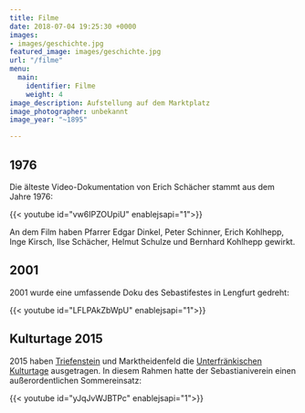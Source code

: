 ```yaml
---
title: Filme
date: 2018-07-04 19:25:30 +0000
images:
- images/geschichte.jpg
featured_image: images/geschichte.jpg
url: "/filme"
menu:
  main:
    identifier: Filme
    weight: 4
image_description: Aufstellung auf dem Marktplatz
image_photographer: unbekannt
image_year: "~1895"

---
```

## 1976

Die älteste Video-Dokumentation von Erich Schächer stammt aus dem Jahre 1976:

{{< youtube id="vw6IPZOUpiU" enablejsapi="1">}}

An dem Film haben Pfarrer Edgar Dinkel, Peter Schinner, Erich Kohlhepp, Inge Kirsch, Ilse Schächer, Helmut Schulze und Bernhard Kohlhepp gewirkt.

## 2001

2001 wurde eine umfassende Doku des Sebastifestes in Lengfurt gedreht:

{{< youtube id="LFLPAkZbWpU" enablejsapi="1">}}

## Kulturtage 2015

2015 haben [Triefenstein](https://www.markt-triefenstein.de/) und Marktheidenfeld die [Unterfränkischen Kulturtage](https://www.bezirk-unterfranken.de/unsere-leistungen/heimatpflege/unterfraenkische-kulturtage/index.html) ausgetragen. In diesem Rahmen hatte der Sebastianiverein einen außerordentlichen Sommereinsatz:

{{< youtube id="yJqJvWJBTPc" enablejsapi="1">}}